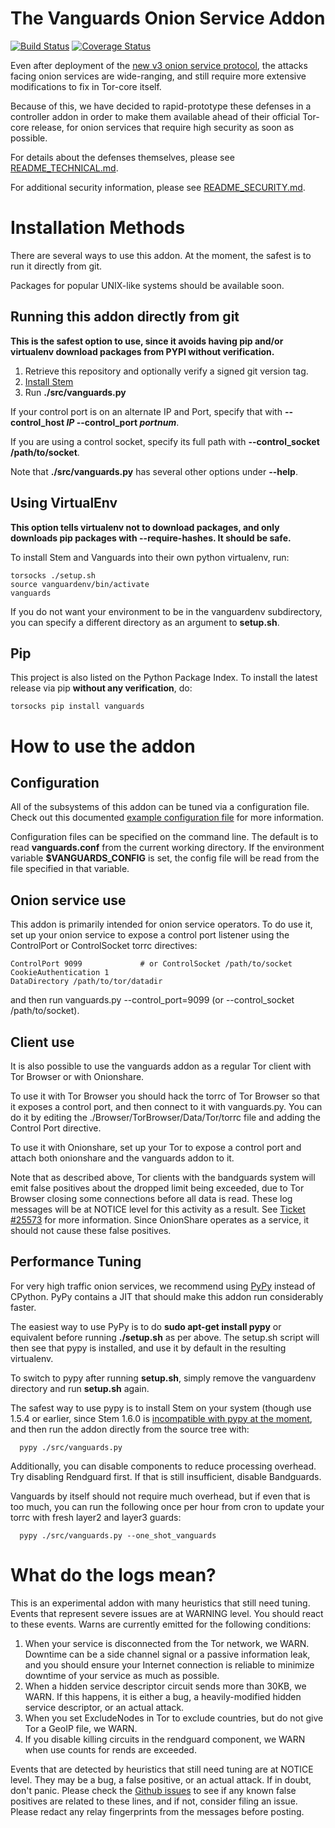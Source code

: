 # The Vanguards Onion Service Addon

[![Build Status](https://travis-ci.org/mikeperry-tor/vanguards.png?branch=master)](https://travis-ci.org/mikeperry-tor/vanguards) [![Coverage Status](https://coveralls.io/repos/github/mikeperry-tor/vanguards/badge.png?branch=master)](https://coveralls.io/github/mikeperry-tor/vanguards?branch=master)

Even after deployment of the [new v3 onion service
protocol](https://gitweb.torproject.org/torspec.git/tree/proposals/224-rend-spec-ng.txt),
the attacks facing onion services are wide-ranging, and still require
more extensive modifications to fix in Tor-core itself.

Because of this, we have decided to rapid-prototype these defenses in a
controller addon in order to make them available ahead of their official
Tor-core release, for onion services that require high security as soon as
possible.

For details about the defenses themselves, please see
[README\_TECHNICAL.md](https://github.com/mikeperry-tor/vanguards/blob/master/README_TECHNICAL.md).

For additional security information, please see
[README\_SECURITY.md](https://github.com/mikeperry-tor/vanguards/blob/master/README_SECURITY.md).

# Installation Methods

There are several ways to use this addon. At the moment, the safest is to run
it directly from git.

Packages for popular UNIX-like systems should be available soon.

## Running this addon directly from git

**This is the safest option to use, since it avoids having pip and/or
virtualenv download packages from PYPI without verification.**

1. Retrieve this repository and optionally verify a signed git version tag.
2. [Install Stem](https://stem.torproject.org/download.html)
3. Run **./src/vanguards.py**

If your control port is on an alternate IP and Port, specify that with
**--control_host _IP_ --control_port _portnum_**.

If you are using a control socket, specify its full path with
**--control_socket /path/to/socket**.

Note that **./src/vanguards.py** has several other options under **--help**.

## Using VirtualEnv

**This option tells virtualenv not to download packages, and only downloads
pip packages with --require-hashes. It should be safe.**

To install Stem and Vanguards into their own python virtualenv, run:

```
torsocks ./setup.sh
source vanguardenv/bin/activate
vanguards
```

If you do not want your environment to be in the vanguardenv subdirectory, you
can specify a different directory as an argument to **setup.sh**.

## Pip

This project is also listed on the Python Package Index. To install the
latest release via pip **without any verification**, do:

```
torsocks pip install vanguards
```

# How to use the addon

## Configuration

All of the subsystems of this addon can be tuned via a configuration file.
Check out this documented [example configuration file](https://github.com/mikeperry-tor/vanguards/blob/master/vanguards-example.conf) for more information.

Configuration files can be specified on the command line. The default is to
read **vanguards.conf** from the current working directory. If the environment
variable **$VANGUARDS\_CONFIG** is set, the config file will be read from the
file specified in that variable.

## Onion service use

This addon is primarily intended for onion service operators. To do use it,
set up your onion service to expose a control port listener using the
ControlPort or ControlSocket torrc directives:

```
ControlPort 9099             # or ControlSocket /path/to/socket
CookieAuthentication 1
DataDirectory /path/to/tor/datadir
```

and then run vanguards.py --control\_port=9099 (or --control\_socket /path/to/socket).

## Client use

It is also possible to use the vanguards addon as a regular Tor client with
Tor Browser or with Onionshare.

To use it with Tor Browser you should hack the torrc of Tor Browser so that it
exposes a control port, and then connect to it with vanguards.py. You can do it
by editing the ./Browser/TorBrowser/Data/Tor/torrc file and adding the Control
Port directive.

To use it with Onionshare, set up your Tor to expose a control port and attach
both onionshare and the vanguards addon to it.

Note that as described above, Tor clients with the bandguards system will emit false positives about the dropped limit being exceeded, due to Tor Browser closing some connections before all data is read. These log messages will be at NOTICE level for this activity as a result. See [Ticket #25573](https://trac.torproject.org/projects/tor/ticket/25573) for more information. Since OnionShare operates as a service, it should not cause these false positives.

## Performance Tuning

For very high traffic onion services, we recommend using
[PyPy](https://pypy.org) instead of CPython. PyPy contains a JIT that should
make this addon run considerably faster.

The easiest way to use PyPy is to do **sudo apt-get install pypy** or
equivalent before running **./setup.sh** as per above. The setup.sh script will
then see that pypy is installed, and use it by default in the resulting
virtualenv.

To switch to pypy after running **setup.sh**, simply remove the vanguardenv
directory and run **setup.sh** again.

The safest way to use pypy is to install Stem on your system (though use 1.5.4 or earlier, since Stem 1.6.0 is [incompatible with pypy at the moment](https://trac.torproject.org/projects/tor/ticket/26207), and then run the addon directly from the source tree with:

```
  pypy ./src/vanguards.py
```

Additionally, you can disable components to reduce processing overhead. Try
disabling Rendguard first. If that is still insufficient, disable Bandguards.

Vanguards by itself should not require much overhead, but if even that is too
much, you can run the following once per hour from cron to update your torrc
with fresh layer2 and layer3 guards:

```
  pypy ./src/vanguards.py --one_shot_vanguards
```

# What do the logs mean?

This is an experimental addon with many heuristics that still need tuning.
Events that represent severe issues are at WARNING level. You should
react to these events. Warns are currently emitted for the following
conditions:

1. When your service is disconnected from the Tor network, we WARN. Downtime
can be a side channel signal or a passive information leak,
and you should ensure your Internet connection is reliable to minimize
downtime of your service as much as possible.
2. When a hidden service descriptor circuit sends more than 30KB, we WARN. If this
happens, it is either a bug, a heavily-modified hidden service descriptor,
or an actual attack.
3. When you set ExcludeNodes in Tor to exclude countries, but do not give
Tor a GeoIP file, we WARN.
4. If you disable killing circuits in the rendguard component, we WARN when
use counts for rends are exceeded.

Events that are detected by heuristics that still need tuning are at NOTICE
level. They may be a bug, a false positive, or an actual attack. If in doubt,
don't panic. Please check the [Github
issues](https://github.com/mikeperry-tor/vanguards/issues/) to see if any
known false positives are related to these lines, and if not, consider filing
an issue. Please redact any relay fingerprints from the messages before
posting.
